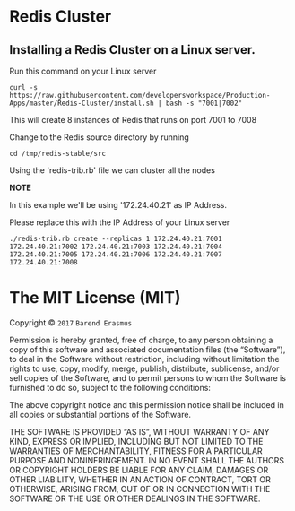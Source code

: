 # Redis Cluster

## Installing a Redis Cluster on a Linux server.

Run this command on your Linux server

`curl -s https://raw.githubusercontent.com/developersworkspace/Production-Apps/master/Redis-Cluster/install.sh | bash -s "7001|7002"`

This will create 8 instances of Redis that runs on port 7001 to 7008

Change to the Redis source directory by running

`cd /tmp/redis-stable/src`

Using the 'redis-trib.rb' file we can cluster all the nodes

**NOTE**

In this example we'll be using '172.24.40.21' as IP Address.

Please replace this with the IP Address of your Linux server

`./redis-trib.rb create --replicas 1 172.24.40.21:7001 172.24.40.21:7002 172.24.40.21:7003 172.24.40.21:7004 172.24.40.21:7005 172.24.40.21:7006 172.24.40.21:7007 172.24.40.21:7008`


The MIT License (MIT)
=====================

Copyright © `2017` `Barend Erasmus`

Permission is hereby granted, free of charge, to any person
obtaining a copy of this software and associated documentation
files (the “Software”), to deal in the Software without
restriction, including without limitation the rights to use,
copy, modify, merge, publish, distribute, sublicense, and/or sell
copies of the Software, and to permit persons to whom the
Software is furnished to do so, subject to the following
conditions:

The above copyright notice and this permission notice shall be
included in all copies or substantial portions of the Software.

THE SOFTWARE IS PROVIDED “AS IS”, WITHOUT WARRANTY OF ANY KIND,
EXPRESS OR IMPLIED, INCLUDING BUT NOT LIMITED TO THE WARRANTIES
OF MERCHANTABILITY, FITNESS FOR A PARTICULAR PURPOSE AND
NONINFRINGEMENT. IN NO EVENT SHALL THE AUTHORS OR COPYRIGHT
HOLDERS BE LIABLE FOR ANY CLAIM, DAMAGES OR OTHER LIABILITY,
WHETHER IN AN ACTION OF CONTRACT, TORT OR OTHERWISE, ARISING
FROM, OUT OF OR IN CONNECTION WITH THE SOFTWARE OR THE USE OR
OTHER DEALINGS IN THE SOFTWARE.
